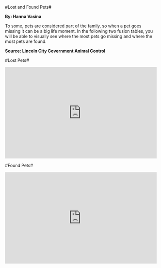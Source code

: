 #Lost and Found Pets#

**By: Hanna Vasina**

To some, pets are considered part of the family, so when a pet goes missing it can be a big life moment. In the following two fusion tables, you will be able to visually see where the most pets go missing and where the most pets are found.

**Source: Lincoln City Government Animal Control**

#Lost Pets#

<iframe width="500" height="300" scrolling="no" frameborder="no" src="https://www.google.com/fusiontables/embedviz?q=select+col1+from+14O5EnPLK3bmJZ1iHeoEVrhdqY8ckUI2v1JvkoPw&amp;viz=MAP&amp;h=false&amp;lat=40.80249771258188&amp;lng=-96.67439639433593&amp;t=1&amp;z=11&amp;l=col1&amp;y=2&amp;tmplt=2&amp;hml=ONE_COL_LAT_LNG"></iframe>


#Found Pets#

<iframe width="500" height="300" scrolling="no" frameborder="no" src="https://www.google.com/fusiontables/embedviz?q=select+col1+from+1mcvMgelhkuRQuxlbE20o9fLs0dcUr2518gjO-2U&amp;viz=MAP&amp;h=false&amp;lat=40.77023205606955&amp;lng=-96.67084331093753&amp;t=1&amp;z=10&amp;l=col1&amp;y=2&amp;tmplt=2&amp;hml=ONE_COL_LAT_LNG"></iframe>

